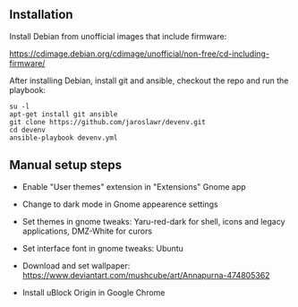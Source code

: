 ## Installation

Install Debian from unofficial images that include firmware:

<https://cdimage.debian.org/cdimage/unofficial/non-free/cd-including-firmware/>

After installing Debian, install git and ansible, checkout the repo and run the
playbook:

    su -l
    apt-get install git ansible
    git clone https://github.com/jaroslawr/devenv.git
    cd devenv
    ansible-playbook devenv.yml

## Manual setup steps

- Enable "User themes" extension in "Extensions" Gnome app

- Change to dark mode in Gnome appearence settings

- Set themes in gnome tweaks: Yaru-red-dark for shell, icons and legacy
  applications, DMZ-White for curors

- Set interface font in gnome tweaks: Ubuntu

- Download and set wallpaper:
  <https://www.deviantart.com/mushcube/art/Annapurna-474805362>

- Install uBlock Origin in Google Chrome
